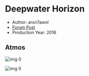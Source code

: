 # Deepwater Horizon

* Author: aron7awol
* [Forum Post](https://www.avsforum.com/threads/bass-eq-for-filtered-movies.2995212/post-57334724)
* Production Year: 2016

## Atmos

![img 0](https://i.imgur.com/7j8kZGY.jpg)

![img 0](https://i.imgur.com/tTPXhjX.jpg)

